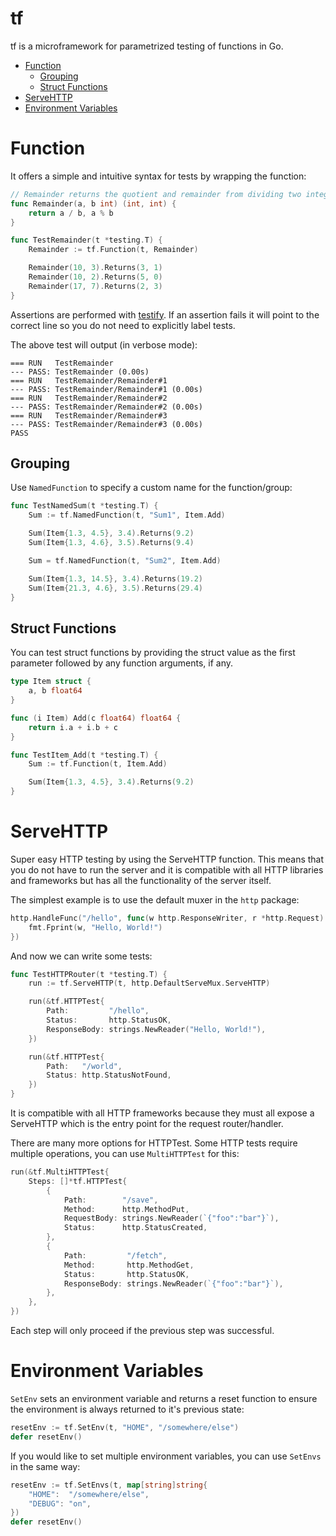 # tf

tf is a microframework for parametrized testing of functions in Go.

- [Function](#function)
  * [Grouping](#grouping)
  * [Struct Functions](#struct-functions)
- [ServeHTTP](#servehttp)
- [Environment Variables](#environment-variables)

# Function

It offers a simple and intuitive syntax for tests by wrapping the function:

```go
// Remainder returns the quotient and remainder from dividing two integers.
func Remainder(a, b int) (int, int) {
    return a / b, a % b
}

func TestRemainder(t *testing.T) {
    Remainder := tf.Function(t, Remainder)

    Remainder(10, 3).Returns(3, 1)
    Remainder(10, 2).Returns(5, 0)
    Remainder(17, 7).Returns(2, 3)
}
```

Assertions are performed with [testify](https://github.com/stretchr/testify). If
an assertion fails it will point to the correct line so you do not need to
explicitly label tests.

The above test will output (in verbose mode):

```
=== RUN   TestRemainder
--- PASS: TestRemainder (0.00s)
=== RUN   TestRemainder/Remainder#1
--- PASS: TestRemainder/Remainder#1 (0.00s)
=== RUN   TestRemainder/Remainder#2
--- PASS: TestRemainder/Remainder#2 (0.00s)
=== RUN   TestRemainder/Remainder#3
--- PASS: TestRemainder/Remainder#3 (0.00s)
PASS
```

## Grouping

Use `NamedFunction` to specify a custom name for the function/group:

```go
func TestNamedSum(t *testing.T) {
	Sum := tf.NamedFunction(t, "Sum1", Item.Add)

	Sum(Item{1.3, 4.5}, 3.4).Returns(9.2)
	Sum(Item{1.3, 4.6}, 3.5).Returns(9.4)

	Sum = tf.NamedFunction(t, "Sum2", Item.Add)

	Sum(Item{1.3, 14.5}, 3.4).Returns(19.2)
	Sum(Item{21.3, 4.6}, 3.5).Returns(29.4)
}
```

## Struct Functions

You can test struct functions by providing the struct value as the first
parameter followed by any function arguments, if any.

```go
type Item struct {
	a, b float64
}

func (i Item) Add(c float64) float64 {
	return i.a + i.b + c
}

func TestItem_Add(t *testing.T) {
	Sum := tf.Function(t, Item.Add)

	Sum(Item{1.3, 4.5}, 3.4).Returns(9.2)
}
```

# ServeHTTP

Super easy HTTP testing by using the ServeHTTP function. This means that you do
not have to run the server and it is compatible with all HTTP libraries and
frameworks but has all the functionality of the server itself.

The simplest example is to use the default muxer in the `http` package:

```go
http.HandleFunc("/hello", func(w http.ResponseWriter, r *http.Request) {
    fmt.Fprint(w, "Hello, World!")
})
```

And now we can write some tests:

```go
func TestHTTPRouter(t *testing.T) {
	run := tf.ServeHTTP(t, http.DefaultServeMux.ServeHTTP)

	run(&tf.HTTPTest{
		Path:         "/hello",
		Status:       http.StatusOK,
		ResponseBody: strings.NewReader("Hello, World!"),
	})

	run(&tf.HTTPTest{
		Path:   "/world",
		Status: http.StatusNotFound,
	})
}
```

It is compatible with all HTTP frameworks because they must all expose a
ServeHTTP which is the entry point for the request router/handler.

There are many more options for HTTPTest. Some HTTP tests require multiple
operations, you can use `MultiHTTPTest` for this:

```go
run(&tf.MultiHTTPTest{
	Steps: []*tf.HTTPTest{
		{
			Path:        "/save",
			Method:      http.MethodPut,
			RequestBody: strings.NewReader(`{"foo":"bar"}`),
			Status:      http.StatusCreated,
		},
		{
			Path:         "/fetch",
			Method:       http.MethodGet,
			Status:       http.StatusOK,
			ResponseBody: strings.NewReader(`{"foo":"bar"}`),
		},
	},
})
```

Each step will only proceed if the previous step was successful.

# Environment Variables

`SetEnv` sets an environment variable and returns a reset function to ensure
the environment is always returned to it's previous state:

```go
resetEnv := tf.SetEnv(t, "HOME", "/somewhere/else")
defer resetEnv()
```

If you would like to set multiple environment variables, you can use `SetEnvs`
in the same way:

```go
resetEnv := tf.SetEnvs(t, map[string]string{
    "HOME":  "/somewhere/else",
    "DEBUG": "on",
})
defer resetEnv()
```

